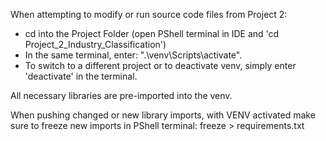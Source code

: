 When attempting to modify or run source code files from Project 2:
- cd into the Project Folder (open PShell terminal in IDE and 'cd Project_2_Industry_Classification')
- In the same terminal, enter: ".\venv\Scripts\activate".
- To switch to a different project or to deactivate venv, simply enter 'deactivate' in the terminal.

All necessary libraries are pre-imported into the venv. 

When pushing changed or new library imports, with VENV activated make sure to freeze new imports in PShell terminal: freeze > requirements.txt